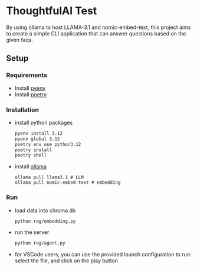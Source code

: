 # ThoughtfulAI Test
By using ollama to host LLAMA-3.1 and nomic-embed-text, this project aims to create a simple CLI application that can answer questions based on the given faqs.

## Setup
### Requirements
- Install [pyenv](https://github.com/pyenv/pyenv?tab=readme-ov-file#installation)
- Install [poetry](https://python-poetry.org/docs/)

### Installation
- install python packages
   ```bash
   pyenv install 3.12
   pyenv global 3.12
   poetry env use python3.12
   poetry install
   poetry shell
   ```
- install [ollama](https://ollama.com/)
   ```
   ollama pull llama3.1 # LLM
   ollama pull nomic-embed-text # embedding
   ```

### Run
- load data into chroma db
   ```bash
   python rag/embedding.py
   ```
- run the server
   ```bash
   python rag/agent.py
   ```
- for VSCode users, you can use the provided launch configuration to run: select the file, and click on the play button